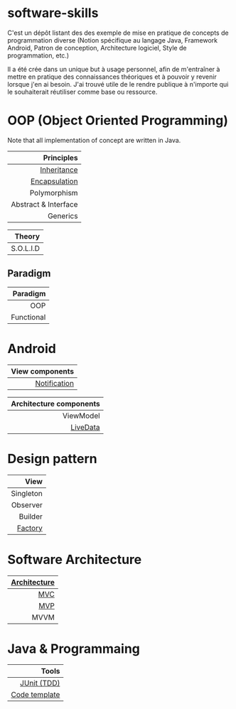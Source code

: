 # software-skills

C'est un dépôt listant des des exemple de mise en pratique de concepts de programmation diverse (Notion spécifique au langage Java, Framework Android, Patron de conception, Architecture logiciel, Style de programmation, etc.)

Il a été crée dans un unique but à usage personnel, afin de m'entraîner à mettre en pratique des connaissances théoriques et à pouvoir y revenir lorsque j'en ai besoin. J'ai trouvé utile de le rendre publique à n'importe qui le souhaiterait réutiliser comme base ou ressource.

# OOP (Object Oriented Programming)
Note that all implementation of concept are written in Java.

| Principles |
| --------------: |
| [Inheritance](https://github.com/lemarcque/software-skills/blob/master/oop/inheritance/README.md) |
| [Encapsulation](https://github.com/lemarcque/software-skills/blob/master/oop/encapsulation/README.md) |
| Polymorphism |
| Abstract & Interface |
| Generics |

| Theory |
| --------------: |
| S.O.L.I.D |

## Paradigm 

| Paradigm |
| --------------: |
| OOP |
| Functional |


# Android
| View components |
| --------: |
| [Notification](https://github.com/lemarcque/software-skills/tree/master/android/component/notificationd-drawer) |


| Architecture components |
| --------: |
| ViewModel |
| [LiveData](https://github.com/lemarcque/software-skills/tree/master/android/architecture-components/livedata) |

# Design pattern
| View |
| --------: |
| Singleton |
| Observer |
| Builder |
| [Factory](https://github.com/lemarcque/software-skills/tree/master/oop/design-pattern/GoF/factory) |

# Software Architecture
| [Architecture](https://github.com/lemarcque/software-skills/tree/master/programming/software-architecture) |
| --------: |
| [MVC](https://github.com/lemarcque/software-skills/tree/master/programming/software-architecture/mvc) |
| [MVP](https://github.com/lemarcque/software-skills/tree/master/programming/software-architecture/mvp)  |
| MVVM |

# Java & Programmaing
| Tools |
| --------: |
| [JUnit (TDD)](https://github.com/lemarcque/software-skills/blob/master/java/junit/README.md)|
| [Code template](https://github.com/lemarcque/software-skills/blob/master/programming/code-template/README.md)|

